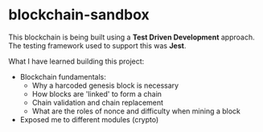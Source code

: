 # blockchain-sandbox

This blockchain is being built using a **Test Driven Development** approach. The testing framework used to support this was **Jest**.

What I have learned building this project:

- Blockchain fundamentals:
  - Why a harcoded genesis block is necessary
  - How blocks are 'linked' to form a chain
  - Chain validation and chain replacement
  - What are the roles of nonce and difficulty when mining a block
- Exposed me to different modules (crypto)
